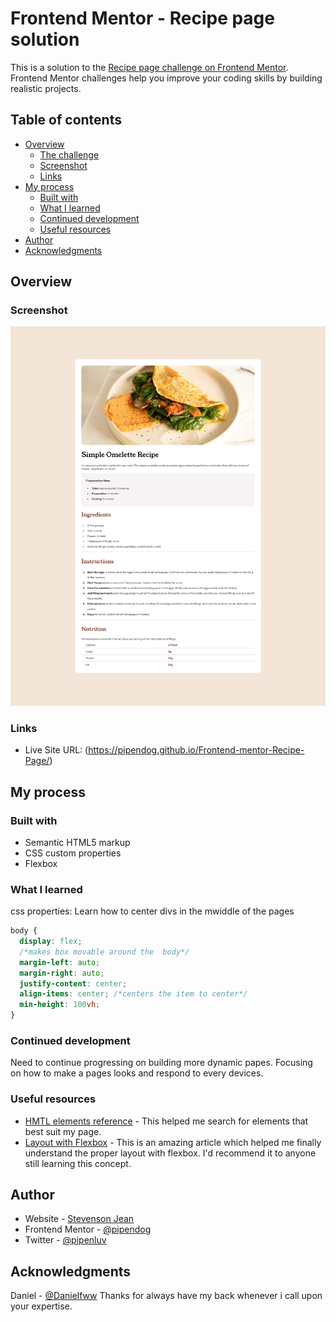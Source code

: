 # Frontend Mentor - Recipe page solution

This is a solution to the [Recipe page challenge on Frontend Mentor](https://www.frontendmentor.io/challenges/recipe-page-KiTsR8QQKm). Frontend Mentor challenges help you improve your coding skills by building realistic projects. 

## Table of contents

- [Overview](#overview)
  - [The challenge](#the-challenge)
  - [Screenshot](#screenshot)
  - [Links](#links)
- [My process](#my-process)
  - [Built with](#built-with)
  - [What I learned](#what-i-learned)
  - [Continued development](#continued-development)
  - [Useful resources](#useful-resources)
- [Author](#author)
- [Acknowledgments](#acknowledgments)


## Overview

### Screenshot

!["./Simple Omellete Recipe.png"](https://github.com/Pipendog/Frontend-mentor-Recipe-Page/blob/29187c838474aeff47c30ffd34d6a1c932ecc0ad/Simple%20Omelette%20Recipe.png)

### Links

- Live Site URL: (https://pipendog.github.io/Frontend-mentor-Recipe-Page/)

## My process

### Built with

- Semantic HTML5 markup
- CSS custom properties
- Flexbox



### What I learned
css properties: Learn how to center divs in the mwiddle of the pages
```css
body {
  display: flex;
  /*makes box movable around the  body*/
  margin-left: auto;
  margin-right: auto;
  justify-content: center;
  align-items: center; /*centers the item to center*/
  min-height: 100vh;
}
```


### Continued development

Need to continue progressing on building more dynamic papes. Focusing on how to make a pages looks and respond to every devices.

### Useful resources

- [HMTL elements reference](https://developer.mozilla.org/en-US/docs/Web/HTML/Element) - This helped me search for elements that best suit my page.
- [Layout with Flexbox](https://www.codecademy.com/learn/learn-intermediate-css/modules/layout-with-flexbox/cheatsheet) - This is an amazing article which helped me finally understand the proper layout with flexbox. I'd recommend it to anyone still learning this concept.


## Author

- Website - [Stevenson Jean](https://github.com/Pipendog)
- Frontend Mentor - [@pipendog](https://www.frontendmentor.io/profile/pipendog)
- Twitter - [@pipenluv](https://twitter.com/pipenluv)


## Acknowledgments

Daniel - [@Danielfww](https://www.frontendmentor.io/profile/Danielfww) Thanks for always have my back whenever i call upon your expertise.
